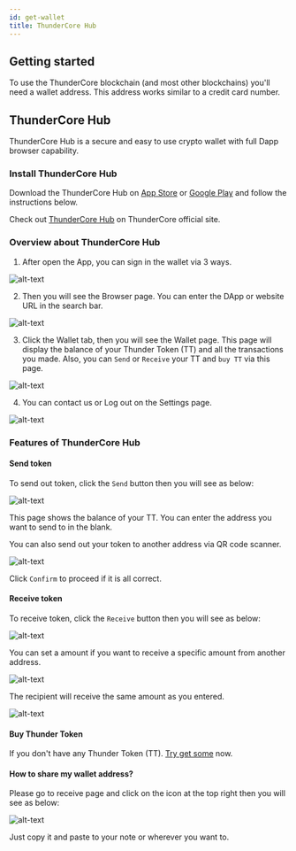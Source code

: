 ```yaml
---
id: get-wallet
title: ThunderCore Hub
---
```


## Getting started
To use the ThunderCore blockchain (and most other blockchains) you'll need a wallet address. This address works similar to a credit card number.

## ThunderCore Hub

ThunderCore Hub is a secure and easy to use crypto wallet with full Dapp browser capability.

### Install ThunderCore Hub
Download the ThunderCore Hub on [App Store](https://apps.apple.com/tw/app/thundercore-hub/id1471222243) or [Google Play](https://play.google.com/store/apps/details?id=com.thundercore.mobile) and follow the instructions below.

Check out [ThunderCore Hub](https://www.thundercore.com/thundercore-hub/) on ThunderCore official site.

### Overview about ThunderCore Hub
1. After open the App, you can sign in the wallet via 3 ways.

![alt-text](assets/img/wallet/hubbit1.PNG)

2. Then you will see the Browser page. You can enter the DApp or website URL in the search bar.

![alt-text](assets/img/new_hub_en/hubbit_en.PNG)

3. Click the Wallet tab, then you will see the Wallet page. This page will display the balance of your Thunder Token (TT) and all the transactions you made. Also, you can `Send` or `Receive` your TT  and `buy TT` via this page.

![alt-text](assets/img/new_hub_en/wallet_en.jpg)

4. You can contact us or Log out on the Settings page.

![alt-text](assets/img/new_hub_en/setting_en.PNG)

### Features of ThunderCore Hub

#### Send token

 To send out token, click the `Send` button then you will see as below:

![alt-text](assets/img/new_hub_en/send_en.PNG)

This page shows the balance of your TT. You can enter the address you want to send to in the blank.

You can also send out your token to another address via QR code scanner.

![alt-text](assets/img/new_hub_en/send_confirm_en.PNG)

Click `Confirm` to proceed if it is all correct.

#### Receive token

To receive token, click the `Receive` button then you will see as below:

![alt-text](assets/img/new_hub_en/wallet_en.jpg)

You can set a amount if you want to receive a specific amount from another address.

![alt-text](assets/img/wallet/hubbit8-1.PNG)

The recipient will receive the same amount as you entered. 

![alt-text](assets/img/wallet/hubbit9.PNG)

 #### Buy Thunder Token 
 
 If you don't have any Thunder Token (TT). [Try get some](https://www.appcenter.games/ttget) now.
 
 #### How to share my wallet address?
 
 Please go to receive page and click on the icon at the top right then you will see as below:
 
 ![alt-text](assets/img/wallet/hubbit12.PNG)
 
 Just copy it and paste to your note or wherever you want to.
